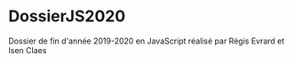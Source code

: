 # DossierJS2020
 Dossier de fin d'année 2019-2020 en JavaScript réalisé par Régis Evrard et Isen Claes
